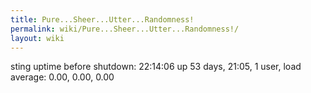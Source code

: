 ```yaml
---
title: Pure...Sheer...Utter...Randomness!
permalink: wiki/Pure...Sheer...Utter...Randomness!/
layout: wiki
---
```


sting uptime before shutdown: 22:14:06 up 53 days, 21:05, 1 user, load
average: 0.00, 0.00, 0.00

